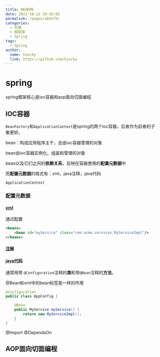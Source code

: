 ```yaml
---
title: README
date: 2022-10-12 20:26:02
permalink: /pages/ab5e7b/
categories: 
  - 后端
  - 框架类
  - Spring
tags: 
  - Spring
author: 
  name: hincky
  link: https://github.com/hincky
---
```

# spring

spring框架核心是ioc容器和aop面向切面编程

## IOC容器

`BeanFactory`和`ApplicationContext`是spring的两个ioc容器，后者作为前者的子集更好。

bean：构成应用程序主干，且由ioc容器管理的对象

bean由ioc容器实例化、组装和管理的对象

bean以及它们之间的**依赖关系**，反映在容器使用的**配置元数据**中

而**配置元数据**的格式有：xml，java注释，java代码


`ApplicationContext`

### 配置元数据

#### [xml](https://docs.spring.io/spring-framework/docs/current/reference/html/core.html#beans-factory-metadata)

通过<bean/><beans/>配置

```xml
<beans>
    <bean id="myService" class="com.acme.services.MyServiceImpl"/>
</beans>
```

#### [注解](https://docs.spring.io/spring-framework/docs/current/reference/html/core.html#beans-annotation-config)


#### [java代码](https://docs.spring.io/spring-framework/docs/current/reference/html/core.html#beans-java)

通常用带 `@Configuration`注释的**类**和带`@Bean`注释的**方法**。

@Bean和xml中的bean标签是一样的作用

```java
@Configuration
public class AppConfig {

    @Bean
    public MyService myService() {
        return new MyServiceImpl();
    }
}
```

@Import @DependsOn

## AOP面向切面编程


